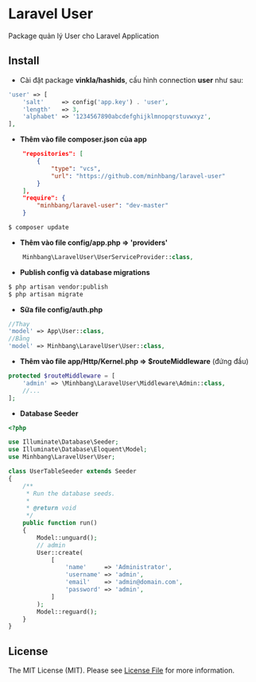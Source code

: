 # Laravel User

Package quản lý User cho Laravel Application

## Install

* Cài đặt package **vinkla/hashids**, cấu hình connection **user** như sau:
```php
'user' => [
	'salt'     => config('app.key') . 'user',
	'length'   => 3,
	'alphabet' => '1234567890abcdefghijklmnopqrstuvwxyz',
],
```

* **Thêm vào file composer.json của app**
```json
	"repositories": [
        {
            "type": "vcs",
            "url": "https://github.com/minhbang/laravel-user"
        }
    ],
    "require": {
        "minhbang/laravel-user": "dev-master"
    }
```
``` bash
$ composer update
```

* **Thêm vào file config/app.php => 'providers'**
```php
	Minhbang\LaravelUser\UserServiceProvider::class,
```

* **Publish config và database migrations**
```bash
$ php artisan vendor:publish
$ php artisan migrate
```

* **Sữa file config/auth.php**
```php
//Thay
'model' => App\User::class,
//Bằng
'model' => Minhbang\LaravelUser\User::class,
```

* **Thêm vào file app/Http/Kernel.php => $routeMiddleware** (đứng đầu)
```php
protected $routeMiddleware = [
	'admin' => \Minhbang\LaravelUser\Middleware\Admin::class,
	//...
];
```

* **Database Seeder**
```php
<?php

use Illuminate\Database\Seeder;
use Illuminate\Database\Eloquent\Model;
use Minhbang\LaravelUser\User;

class UserTableSeeder extends Seeder
{
    /**
     * Run the database seeds.
     *
     * @return void
     */
    public function run()
    {
        Model::unguard();
        // admin
        User::create(
            [
                'name'     => 'Administrator',
                'username' => 'admin',
                'email'    => 'admin@domain.com',
                'password' => 'admin',
            ]
        );
        Model::reguard();
    }
}
```

## License

The MIT License (MIT). Please see [License File](LICENSE.md) for more information.
